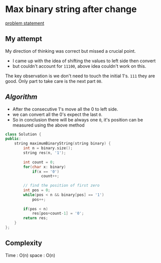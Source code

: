 # Max binary string after change

[problem statement](https://leetcode.com/problems/maximum-binary-string-after-change/submissions/)

## My attempt

My direction of thinking was correct but missed a crucial point.
- I came up with the idea of shifting the values to left side then convert
- but couldn't account for `11100`, above idea couldn't work on this.

The key observation is we don't need to touch the initial 1's. `111` they are
good. Only part to take care is the next part `00`.

*Algorithm*
-----------
- After the consecutive 1's move all the 0 to left side.
- we can convert all the 0's expect the last `0`.
- So in conclusion there will be always one `0`, it's position
can be measured using the above method

```cpp
class Solution {
public:
    string maximumBinaryString(string binary) {
        int n = binary.size();
        string res(n, '1');
        
        int count = 0;
        for(char x: binary)
            if(x == '0')
                count++;
        
        // find the position of first zero
        int pos = 0;
        while(pos < n && binary[pos] == '1')
            pos++;
        
        if(pos < n)
            res[pos+count-1] = '0';
        return res;
    }
};
```

## Complexity
Time : O(n)
space : O(n)
